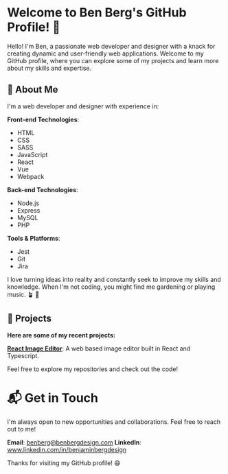 # Welcome to Ben Berg's GitHub Profile! 👏

Hello! I'm Ben, a passionate web developer and designer with a knack for creating dynamic and user-friendly web applications.
Welcome to my GitHub profile, where you can explore some of my projects and learn more about my skills and expertise.

## 🚀 About Me

I'm a web developer and designer with experience in:

**Front-end Technologies**:

- HTML
- CSS
- SASS
- JavaScript
- React
- Vue
- Webpack

**Back-end Technologies**:

- Node.js
- Express
- MySQL
- PHP

**Tools & Platforms**:

- Jest
- Git
- Jira

I love turning ideas into reality and constantly seek to improve my skills and knowledge.
When I'm not coding, you might find me gardening or playing music. 🪴 🎸

## 🔧 Projects

**Here are some of my recent projects:**

**[React Image Editor](https://github.com/bergbpb/react-image-editor)**: A web based image editor built in React and Typescript.

Feel free to explore my repositories and check out the code!

# 📬 Get in Touch

I'm always open to new opportunities and collaborations. Feel free to reach out to me!

**Email**: benberg@benbergdesign.com
**LinkedIn**: www.linkedin.com/in/benjaminbergdesign

Thanks for visiting my GitHub profile! 😄
